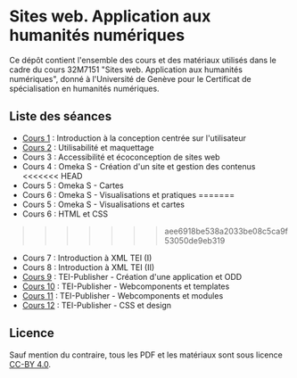 # Sites web. Application aux humanités numériques
Ce dépôt contient l'ensemble des cours et des matériaux utilisés dans le cadre du cours 32M7151 "Sites web. Application aux humanités numériques", donné à l'Université de Genève pour le Certificat de spécialisation en humanités numériques.

## Liste des séances
- [Cours 1](https://github.com/Leblance/32M7151/tree/main/Cours1) : Introduction à la conception centrée sur l'utilisateur
- [Cours 2](https://github.com/Leblance/32M7151/tree/main/Cours2) : Utilisabilité et maquettage
- Cours 3 : Accessibilité et écoconception de sites web
- Cours 4 : Omeka S - Création d'un site et gestion des contenus
<<<<<<< HEAD
- Cours 5 : Omeka S - Cartes
- Cours 6 : Omeka S - Visualisations et pratiques
=======
- Cours 5 : Omeka S - Visualisations et cartes
- Cours 6 : HTML et CSS
>>>>>>> aee6918be538a2033be08c5ca9f53050de9eb319
- Cours 7 : Introduction à XML TEI (I)
- Cours 8 : Introduction à XML TEI (II)
- [Cours 9](https://github.com/Leblance/formation-cuso-2025) : TEI-Publisher - Création d'une application et ODD
- [Cours 10](https://github.com/Leblance/formation-cuso-2025/blob/main/04_Templates.md) : TEI-Publisher - Webcomponents et templates
- [Cours 11](https://github.com/Leblance/formation-cuso-2025/blob/main/05_Modules.md) : TEI-Publisher - Webcomponents et modules
- [Cours 12](https://github.com/Leblance/formation-cuso-2025/blob/main/06_CSS.md) : TEI-Publisher - CSS et design

## Licence
Sauf mention du contraire, tous les PDF et les matériaux sont sous licence [CC-BY 4.0](https://creativecommons.org/licenses/by/4.0/).

